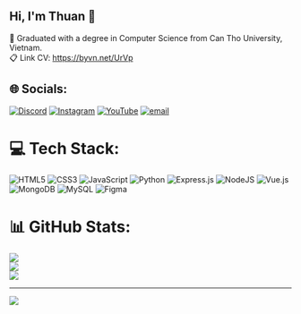 ## Hi, I'm Thuan 👋

<!--
**NguyenChiThuan0509/NguyenChiThuan0509** is a ✨ _special_ ✨ repository because its `README.md` (this file) appears on your GitHub profile.

Here are some ideas to get you started:

- 🔭 I’m currently working on ...
- 🌱 I’m currently learning ...
- 👯 I’m looking to collaborate on ...
- 🤔 I’m looking for help with ...
- 💬 Ask me about ...
- 📫 How to reach me: ...
- 😄 Pronouns: ...
- ⚡ Fun fact: ...
-->
🏫 Graduated with a degree in Computer Science from Can Tho University, Vietnam.</br>
📋 Link CV: https://byvn.net/UrVp



## 🌐 Socials:
[![Discord](https://img.shields.io/badge/Discord-%237289DA.svg?logo=discord&logoColor=white)](https://discord.gg/https://discord.gg/8dJEp32X) [![Instagram](https://img.shields.io/badge/Instagram-%23E4405F.svg?logo=Instagram&logoColor=white)](https://instagram.com/jon.2oo2) [![YouTube](https://img.shields.io/badge/YouTube-%23FF0000.svg?logo=YouTube&logoColor=white)](https://youtube.com/@https://www.youtube.com/@Jon.2002) [![email](https://img.shields.io/badge/Email-D14836?logo=gmail&logoColor=white)](mailto:ncthuan0509@gmail.com) 

# 💻 Tech Stack:
![HTML5](https://img.shields.io/badge/html5-%23E34F26.svg?style=for-the-badge&logo=html5&logoColor=white) ![CSS3](https://img.shields.io/badge/css3-%231572B6.svg?style=for-the-badge&logo=css3&logoColor=white) ![JavaScript](https://img.shields.io/badge/javascript-%23323330.svg?style=for-the-badge&logo=javascript&logoColor=%23F7DF1E) ![Python](https://img.shields.io/badge/python-3670A0?style=for-the-badge&logo=python&logoColor=ffdd54) ![Express.js](https://img.shields.io/badge/express.js-%23404d59.svg?style=for-the-badge&logo=express&logoColor=%2361DAFB) ![NodeJS](https://img.shields.io/badge/node.js-6DA55F?style=for-the-badge&logo=node.js&logoColor=white) ![Vue.js](https://img.shields.io/badge/vue.js-%2335495e.svg?style=for-the-badge&logo=vuedotjs&logoColor=%234FC08D) ![MongoDB](https://img.shields.io/badge/MongoDB-%234ea94b.svg?style=for-the-badge&logo=mongodb&logoColor=white) ![MySQL](https://img.shields.io/badge/mysql-4479A1.svg?style=for-the-badge&logo=mysql&logoColor=white) ![Figma](https://img.shields.io/badge/figma-%23F24E1E.svg?style=for-the-badge&logo=figma&logoColor=white)
# 📊 GitHub Stats:
![](https://github-readme-stats.vercel.app/api?username=NguyenChiThuan0509&theme=vue-dark&hide_border=false&include_all_commits=false&count_private=false)<br/>
![](https://nirzak-streak-stats.vercel.app/?user=NguyenChiThuan0509&theme=vue-dark&hide_border=false)<br/>
![](https://github-readme-stats.vercel.app/api/top-langs/?username=NguyenChiThuan0509&theme=vue-dark&hide_border=false&include_all_commits=false&count_private=false&layout=compact)

---
[![](https://visitcount.itsvg.in/api?id=NguyenChiThuan0509&icon=0&color=0)](https://visitcount.itsvg.in)

<!-- Proudly created with GPRM ( https://gprm.itsvg.in ) -->
